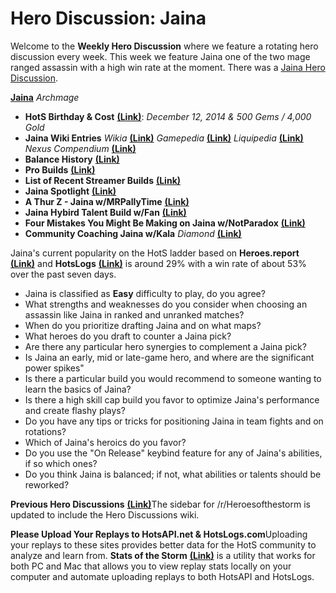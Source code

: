 # Hero Discussion: Jaina

Welcome to the **Weekly Hero Discussion** where we feature a rotating hero discussion every week.  This week we feature Jaina one of the two mage ranged assassin with a high win rate at the moment.  There was a [Jaina Hero Discussion](https://www.reddit.com/r/heroesofthestorm/comments/95uxz8/hero_discussion_jaina/).  
  
[**Jaina**](https://vignette.wikia.nocookie.net/heroesofthestorm/images/6/6e/Jaina_archmage_by_mr_jack.jpg/revision/latest/scale-to-width-down/350?cb=20180129145010) *Archmage*

* **HotS Birthday & Cost** [**(Link)**](https://heroesofthestorm.gamepedia.com/List_of_heroes_by_release_date): *December 12, 2014 & 500 Gems / 4,000 Gold*
* **Jaina Wiki Entries** *Wikia* [**(Link)**](http://heroesofthestorm.wikia.com/wiki/Jaina) *Gamepedia* [**(Link)**](https://heroesofthestorm.gamepedia.com/Jaina) *Liquipedia* [**(Link)**](http://liquipedia.net/heroes/Jaina) *Nexus Compendium* [**(Link)**](http://nexuscompendium.com/hero.php?h=jaina)
* **Balance History** [**(Link)**](https://heroespatchnotes.com/hero/jaina.html)
* **Pro Builds** [**(Link)**](https://lerhond.pl/probuilds/jaina/)
* **List of Recent Streamer Builds** [**(Link)**](https://heroesshare.net/games/hero/25)  
* **Jaina Spotlight** [**(Link)**](https://www.youtube.com/watch?v=ehImE3FpDb8) 
* **A Thur Z - Jaina w/MRPallyTime** [**(Link)**](https://www.youtube.com/watch?v=kjOcWPe680w) 
* **Jaina Hybird Talent Build w/Fan** [**(Link)**](https://www.youtube.com/watch?v=Co_UWLY_7Nk)
* **Four Mistakes You Might Be Making on Jaina w/NotParadox** [**(Link)**](https://www.youtube.com/watch?v=WBikxsxXx7A&t=476s)
* **Community Coaching Jaina w/Kala** *Diamond* [**(Link)**](https://www.youtube.com/watch?v=lKr6b-GHxu0)

Jaina's current popularity on the HotS ladder based on **Heroes.report** [**(Link)**](https://heroes.report/heroes/Jaina) and **HotsLogs** [**(Link)**](https://www.hotslogs.com/Sitewide/HeroDetails?Hero=Jaina) is around 29% with a win rate of about 53% over the past seven days.

* Jaina is classified as **Easy** difficulty to play, do you agree?
* What strengths and weaknesses do you consider when choosing an assassin like Jaina in ranked and unranked matches?
* When do you prioritize drafting Jaina and on what maps?
* What heroes do you draft to counter a Jaina pick?
* Are there any particular hero synergies to complement a Jaina pick?
* Is Jaina an early, mid or late-game hero, and where are the significant power spikes"
* Is there a particular build you would recommend to someone wanting to learn the basics of Jaina?
* Is there a high skill cap build you favor to optimize Jaina's performance and create flashy plays?
* Do you have any tips or tricks for positioning Jaina in team fights and on rotations?
* Which of Jaina's heroics do you favor?
* Do you use the "On Release" keybind feature for any of Jaina's abilities, if so which ones?
* Do you think Jaina is balanced; if not, what abilities or talents should be reworked?

**Previous Hero Discussions** [**(Link)**](https://www.reddit.com/r/heroesofthestorm/wiki/herodiscussions)The sidebar for /r/Heroesofthestorm is updated to include the Hero Discussions wiki.

**Please Upload Your Replays to HotsAPI.net & HotsLogs.com**Uploading your replays to these sites provides better data for the HotS community to analyze and learn from. **Stats of the Storm** [**(Link)**](https://ebshimizu.github.io/stats-of-the-storm/) is a utility that works for both PC and Mac that allows you to view replay stats locally on your computer and automate uploading replays to both HotsAPI and HotsLogs.